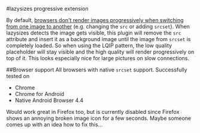 #lazysizes progressive extension

By default, [browsers don't render images progressively when switching from one image to another](http://w3facility.org/question/progressive-jpeg-isnt-progressive-when-changing-image-src-dynamically/) (e.g. changing the `src` or adding `srcset`).
When lazysizes detects the image gets visible, this plugin will remove the `src` attribute and insert it as a background image until the image from `srcset` is completely loaded.
So when using the LQIP pattern, the low quality placeholder will stay visible and the high quality will render progressively on top of it.
This looks especially nice for large pictures on slow connections.

##Browser support
All browsers with native `srcset` support. Successfully tested on
- Chrome
- Chrome for Android
- Native Android Browser 4.4

Would work great in Firefox too, but is currently disabled since Firefox shows an annoying broken image icon for a few seconds. Maybe someone comes up with an idea how to fix this...
